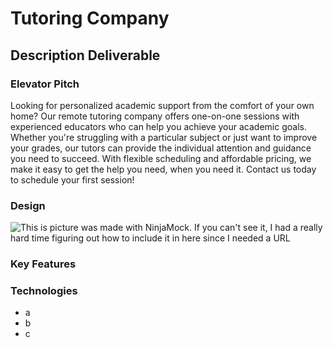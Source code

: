 # Tutoring Company
## Description Deliverable
### Elevator Pitch
Looking for personalized academic support from the comfort of your own home? Our remote tutoring company offers one-on-one sessions with experienced educators who can help you achieve your academic goals. Whether you're struggling with a particular subject or just want to improve your grades, our tutors can provide the individual attention and guidance you need to succeed. With flexible scheduling and affordable pricing, we make it easy to get the help you need, when you need it. Contact us today to schedule your first session!
### Design
<picture>
  <source media="(prefers-color-scheme: dark)" srcset="description.png">
  <img alt="This is picture was made with NinjaMock. If you can't see it, I had a really hard time figuring out how to include it in here since I needed a URL" src="desciption.png">
</picture>

### Key Features
### Technologies
- a
- b
- c
